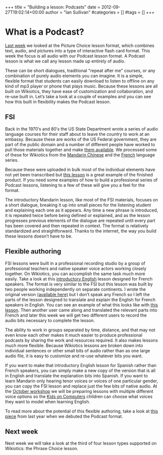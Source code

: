 +++
title = "Building a lesson: Podcasts"
date = 2012-09-27T19:02:14+00:00
author = "Ian Sullivan"
#categories = []
#tags = []
+++

# What is a Podcast?

[Last week](https://web.archive.org/web/20160325183752/http://blog.wikiotics.net/2012/09/building-a-lesson-picture-choice/) we looked at the Picture Choice lesson format, which combines text, audio, and pictures into a type of interactive flash card format. This week the focus is all audio with our Podcast lesson format. A Podcast lesson is what we call any lesson made up entirely of audio.

These can be short dialogues, traditional "repeat after me" courses, or any combination of purely audio elements you can imagine. It is a simple, flexible format that students can easily download to listen to offline on any kind of mp3 player or phone that plays music. Because these lessons are all built on Wikiotics, they have ease of customization and collaboration, and re-use built in. Let’s take a look at a couple of examples and you can see how this built in flexibility makes the Podcast lesson.

## FSI

Back in the 1970′s and 80′s the US State Department wrote a series of audio language courses for their staff about to leave the country to work at an embassy. Because these are works of the US Federal government, they are part of the public domain and a number of different people have worked to pull those materials together and make [them available](https://web.archive.org/web/20160325183752/http://fsi-language-courses.org/Content.php). We processed some of these for Wikiotics from the [Mandarin Chinese](https://web.archive.org/web/20160325183752/http://wikiotics.org/zh/FSI_Mandarin_lessons) and the [French](https://web.archive.org/web/20160325183752/https://wikiotics.org/fr/FSI_French_lessons) language series.

Because these were uploaded in bulk most of the individual elements have not yet been transcribed but [this lesson](https://web.archive.org/web/20160325183752/https://wikiotics.org/user/ian/FSI-Mandarin-Module01-Unit01) is a great example of the finished product. If you need some examples of how to build a professional series of Podcast lessons, listening to a few of these will give you a feel for the format.

The introductory Mandarin lesson, like most of the FSI materials, focuses on a short dialogue, breaking it up into small pieces for the listening student and explaining each one as it appears. Any time a new phrase is introduced, it is repeated twice before being defined or explained, and as the lesson progresses previous elements of the dialogue are repeated until every part has been covered and then repeated in context. The format is relatively standardized and straightforward. Thanks to the internet, the way you build these lessons doesn’t have to be.

## Flexible authoring

FSI lessons were built in a professional recording studio by a group of professional teachers and native speaker voice actors working closely together. On Wikiotics, you can accomplish the same task much more easily. Take a look at this [introductory English](https://web.archive.org/web/20160325183752/https://wikiotics.org/en/Meetup_Introductions) lesson designed for French speakers. The format is very similar to the FSI but this lesson was built by two people working independently on separate continents. I wrote the original version [(available here)](https://web.archive.org/web/20160325183752/https://wikiotics.org/en/Meetup_Introductions?oldid=1598) but I don’t speak any French so I left the parts of the lesson designed to translate and explain the English for French speakers in English. You can see an example of what this looks like with [this lesson](https://web.archive.org/web/20160325183752/https://wikiotics.org/en/Meetup_Greetings). Then another user came along and translated the relevant parts into French and later this week we will get two different users to record the audio bits necessary to complete the lesson.

The ability to work in groups separated by time, distance, and that may not even know each other makes it much easier to produce professional podcasts by sharing the work and resources required. It also makes lessons much more flexible. Because Wikiotics lessons are broken down into individual sentences or other small bits of audio rather than as one large audio file, it is easy to customize and re-use whatever bits you want.

If you want to make that introductory English lesson for Spanish rather than French speakers, you can simply make a new copy of the version that is all in English and translate the explanation bits into Spanish. If you want to learn Mandarin only hearing tenor voices or voices of one particular gender, you can copy the FSI lesson and replace just the few bits of native audio. At the [October workshop](https://web.archive.org/web/20160325183752/http://blog.wikiotics.net/2012/09/workshop_and_dimsum/) we will be preparing lessons with multiple different voice options so the [Kids on Computers](https://web.archive.org/web/20160325183752/http://blog.wikiotics.net/2012/09/kidsoncomputers.org) children can choose what voices they want to model when learning English.

To read more about the potential of this flexible authoring, take a look at [this piece](https://web.archive.org/web/20160325183752/http://blog.wikiotics.net/2011/11/speak-and-the-world-will-listen/) from last year when we debuted the Podcast format.

## Next week

Next week we will take a look at the third of four lesson types supported on Wikiotics: the Phrase Choice lesson.
